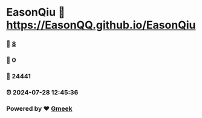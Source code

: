 # EasonQiu :link: https://EasonQQ.github.io/EasonQiu 
### :page_facing_up: [8](https://EasonQQ.github.io/EasonQiu/tag.html) 
### :speech_balloon: 0 
### :hibiscus: 24441 
### :alarm_clock: 2024-07-28 12:45:36 
### Powered by :heart: [Gmeek](https://github.com/Meekdai/Gmeek)
